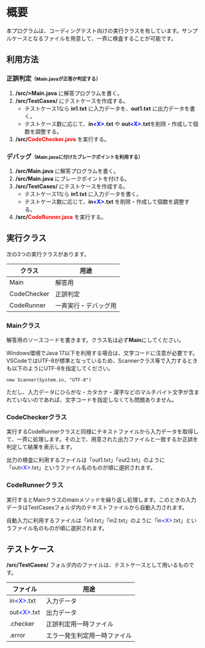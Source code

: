 # 概要

本プログラムは、コーディングテスト向けの実行クラスを有しています。サンプルケースとなるファイルを用意して、一斉に検査することが可能です。

## 利用方法

### 正誤判定<small style="font-size:0.75em;">（Main.javaが正答か判定する）</small>
1. **/src/>Main.java** に解答プログラムを書く。
1. **/src/TestCases/** にテストケースを作成する。
    + テストケース1なら **in1.txt** に入力データを、**out1.txt** に出力データを書く。
    + テストケース数に応じて、**in<span style="color:blue;">&lt;X&gt;</span>.txt** や **out<span style="color:blue;">&lt;X&gt;</span>.txt**を削除・作成して個数を調整する。
1. **/src/<span style="color:red;">CodeChecker.java</span>** を実行する。

### デバッグ<small style="font-size:0.75em;">（Main.javaに付けたブレークポイントを利用する）</small>
1. **/src/Main.java** に解答プログラムを書く。
1. **/src/Main.java** にブレークポイントを付ける。
1. **/src/TestCases/** にテストケースを作成する。
    + テストケース1なら **in1.txt** に入力データを書く。
    + テストケース数に応じて、**in<span style="color:blue;">&lt;X&gt;</span>.txt** を削除・作成して個数を調整する。
1. **/src/<span style="color:red;">CodeRunner.java</span>** を実行する。

## 実行クラス

次の3つの実行クラスがあります。

|クラス|用途|
|-|-|
|Main|解答用|
|CodeChecker|正誤判定|
|CodeRunner|一斉実行・デバッグ用|

### Mainクラス
解答用のソースコードを書きます。クラス名は必ず**Main**にしてください。

Windows環境でJava 17以下を利用する場合は、文字コードに注意が必要です。VSCodeではUTF-8が標準となっているため、Scannerクラス等で入力するときも以下のようにUTF-8を指定してください。

    new Scanner(System.in, "UTF-8")

ただし、入力データにひらがな・カタカナ・漢字などのマルチバイト文字が含まれていないのであれば、文字コードを指定しなくても問題ありません。

### CodeCheckerクラス
実行するCodeRunnerクラスと同様にテキストファイルから入力データを取得して、一斉に処理します。その上で、用意された出力ファイルと一致するか正誤を判定して結果を表示します。

出力の検査に利用するファイルは「out1.txt」「out2.txt」のように「out<span style="color:blue;">&lt;X&gt;</span>.txt」というファイル名のものが順に選択されます。

### CodeRunnerクラス
実行するとMainクラスのmainメソッドを繰り返し処理します。このときの入力データはTestCasesフォルダ内のテキストファイルから自動入力されます。

自動入力に利用するファイルは「in1.txt」「in2.txt」のように「in<span style="color:blue;">&lt;X&gt;</span>.txt」というファイル名のものが順に選択されます。

## テストケース

**/src/TestCases/** フォルダ内のファイルは、テストケースとして用いるものです。

|ファイル|用途|
|-|-|
|in<span style="color:blue;">&lt;X&gt;</span>.txt|入力データ|
|out<span style="color:blue;">&lt;X&gt;</span>.txt|出力データ|
|.checker|正誤判定用一時ファイル|
|.error|エラー発生判定用一時ファイル|
